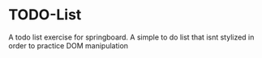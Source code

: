 # TODO-List
A todo list exercise for springboard.
A simple to do list that isnt stylized in order to practice DOM manipulation
